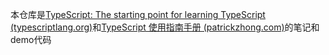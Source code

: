 本仓库是[TypeScript: The starting point for learning TypeScript (typescriptlang.org)](https://www.typescriptlang.org/docs/)和[TypeScript 使用指南手册 (patrickzhong.com)](http://www.patrickzhong.com/TypeScript/)的笔记和demo代码